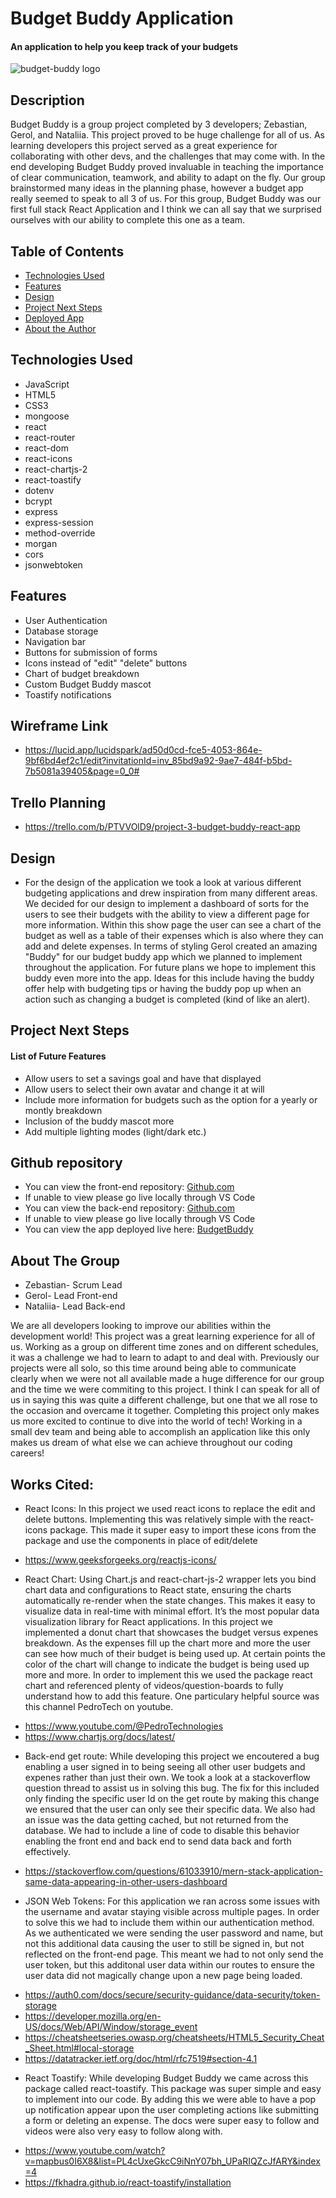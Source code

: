 # Budget Buddy Application

#### An application to help you keep track of your budgets
![budget-buddy logo](/logo/image.png)


## Description
Budget Buddy is a group project completed by 3 developers; Zebastian, Gerol, and Nataliia. This project proved to be huge challenge for all of us. As learning developers this project served as a great experience for collaborating with other devs, and the challenges that may come with. In the end developing Budget Buddy proved invaluable in teaching the importance of clear communication, teamwork, and ability to adapt on the fly. Our group brainstormed many ideas in the planning phase, however a budget app really seemed to speak to all 3 of us. For this group, Budget Buddy was our first full stack React Application and I think we can all say that we surprised ourselves with our ability to complete this one as a team. 

## Table of Contents
* [Technologies Used](#technologiesused)
* [Features](#features)
* [Design](#design)
* [Project Next Steps](#nextsteps)
* [Deployed App](#deployment)
* [About the Author](#Author)

## <a name="technologiesused"></a>Technologies Used 
* JavaScript
* HTML5
* CSS3
* mongoose 
* react 
* react-router
* react-dom
* react-icons
* react-chartjs-2
* react-toastify
* dotenv
* bcrypt
* express
* express-session
* method-override
* morgan 
* cors 
* jsonwebtoken



## Features
* User Authentication
* Database storage
* Navigation bar 
* Buttons for submission of forms
* Icons instead of "edit" "delete" buttons
* Chart of budget breakdown
* Custom Budget Buddy mascot 
* Toastify notifications 


## Wireframe Link
* https://lucid.app/lucidspark/ad50d0cd-fce5-4053-864e-9bf6bd4ef2c1/edit?invitationId=inv_85bd9a92-9ae7-484f-b5bd-7b5081a39405&page=0_0#
## Trello Planning
* https://trello.com/b/PTVVOlD9/project-3-budget-buddy-react-app

## <a name="design"></a>Design
* For the design of the application we took a look at various different budgeting applications and drew inspiration from many different areas. We decided for our design to implement a dashboard of sorts for the users to see their budgets with the ability to view a different page for more information. Within this show page the user can see a chart of the budget as well as a table of their expenses which is also where they can add and delete expenses. In terms of styling Gerol created an amazing "Buddy" for our budget buddy app which we planned to implement throughout the application. For future plans we hope to implement this buddy even more into the app. Ideas for this include having the buddy offer help with budgeting tips or having the buddy pop up when an action such as changing a budget is completed (kind of like an alert).


## <a name="nextsteps"></a>Project Next Steps
#### List of Future Features
* Allow users to set a savings goal and have that displayed
* Allow users to select their own avatar and change it at will 
* Include more information for budgets such as the option for a yearly or montly breakdown
* Inclusion of the buddy mascot more 
* Add multiple lighting modes (light/dark etc.)


## Github repository
* You can view the front-end repository:
[Github.com](https://github.com/gerol-r/budget-buddy-front-end)
* If unable to view please go live locally through VS Code
* You can view the back-end repository: 
[Github.com](https://github.com/gerol-r/budget-buddy-backend-2)
* If unable to view please go live locally through VS Code
* You can view the app deployed live here:
[BudgetBuddy]()

## <a name="Zebastian Rodriguez"></a>About The Group
* Zebastian- Scrum Lead 
* Gerol- Lead Front-end
* Nataliia- Lead Back-end 

We are all developers looking to improve our abilities within the development world! This project was a great learning experience for all of us. Working as a group on different time zones and on different schedules, it was a challenge we had to learn to adapt to and deal with. Previously our projects were all solo, so this time around being able to communicate clearly when we were not all available made a huge difference for our group and the time we were commiting to this project. I think I can speak for all of us in saying this was quite a different challenge, but one that we all rose to the occasion and overcame it together. Completing this project only makes us more excited to continue to dive into the world of tech! Working in a small dev team and being able to accomplish an application like this only makes us dream of what else we can achieve throughout our coding careers!

    
## Works Cited:
* React Icons: 
In this project we used react icons to replace the edit and delete buttons. Implementing this was relatively simple with the react-icons package. This made it super easy to import these icons from the package and use the components in place of edit/delete
- https://www.geeksforgeeks.org/reactjs-icons/
* React Chart: 
Using Chart.js and react-chart-js-2 wrapper lets you bind chart data and configurations to React state, ensuring the charts automatically re-render when the state changes. This makes it easy to visualize data in real-time with minimal effort. It’s the most popular data visualization library for React applications. In this project we implemented a donut chart that showcases the budget versus expenes breakdown. As the expenses fill up the chart more and more the user can see how much of their budget is being used up. At certain points the color of the chart will change to indicate the budget is being used up more and more. In order to implement this we used the package react chart and referenced plenty of videos/question-boards to fully understand how to add this feature. One particulary helpful source was this channel PedroTech on youtube.
- https://www.youtube.com/@PedroTechnologies
- https://www.chartjs.org/docs/latest/
* Back-end get route: 
While developing this project we encoutered a bug enabling a user signed in to being seeing all other user budgets and expenes rather than just their own. We took a look at a stackoverflow question thread to assist us in solving this bug. The fix for this included only finding the specific user Id on the get route by making this change we ensured that the user can only see their specific data. We also had an issue was the data getting cached, but not returned from the database. We had to include a line of code to disable this behavior enabling the front end and back end to send data back and forth effectively.
- https://stackoverflow.com/questions/61033910/mern-stack-application-same-data-appearing-in-other-users-dashboard
* JSON Web Tokens: 
For this application we ran across some issues with the username and avatar staying visible across multiple pages. In order to solve this we had to include them within our authentication method. As we authenticated we were sending the user password and name, but not this additional data causing the user to still be signed in, but not reflected on the front-end page. This meant we had to not only send the user token, but this additonal user data within our routes to ensure the user data did not magically change upon a new page being loaded. 
- https://auth0.com/docs/secure/security-guidance/data-security/token-storage
- https://developer.mozilla.org/en-US/docs/Web/API/Window/storage_event
- https://cheatsheetseries.owasp.org/cheatsheets/HTML5_Security_Cheat_Sheet.html#local-storage
- https://datatracker.ietf.org/doc/html/rfc7519#section-4.1
* React Toastify:
While developing Budget Buddy we came across this package called react-toastify. This package was super simple and easy to implement into our code. By adding this we were able to have a pop up notification appear upon the user completing actions like submitting a form or deleting an expense. The docs were super easy to follow and videos were also very easy to follow along with. 
- https://www.youtube.com/watch?v=mapbus0I6X8&list=PL4cUxeGkcC9iNnY07bh_UPaRIQZcJfARY&index=4
- https://fkhadra.github.io/react-toastify/installation

